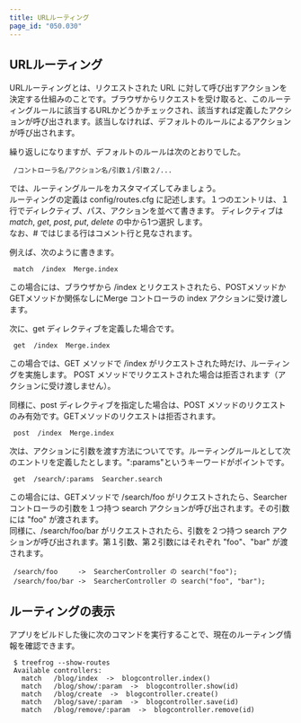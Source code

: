 ```yaml
---
title: URLルーティング
page_id: "050.030"
---
```


## URLルーティング

URLルーティングとは、リクエストされた URL に対して呼び出すアクションを決定する仕組みのことです。ブラウザからリクエストを受け取ると、このルーティングルールに該当するURLかどうかチェックされ、該当すれば定義したアクションが呼び出されます。該当しなければ、デフォルトのルールによるアクションが呼び出されます。

繰り返しになりますが、デフォルトのルールは次のとおりでした。

```
 /コントローラ名/アクション名/引数１/引数２/...
```

では、ルーティングルールをカスタマイズしてみましょう。<br>
ルーティングの定義は config/routes.cfg に記述します。１つのエントリは、１行でディレクティブ、パス、アクションを並べて書きます。 ディレクティブは *match*, *get*, *post*, *put*, *delete* の中から1つ選択 します。<br>
なお、# ではじまる行はコメント行と見なされます。

例えば、次のように書きます。

```
 match  /index  Merge.index
```

この場合には、ブラウザから /index とリクエストされたら、POSTメソッドかGETメソッドか関係なしにMerge コントローラの index アクションに受け渡します。

次に、get ディレクティブを定義した場合です。

```
 get  /index  Merge.index
```

この場合では、GET メソッドで /index がリクエストされた時だけ、ルーティングを実施します。 POST メソッドでリクエストされた場合は拒否されます（アクションに受け渡しません）。

同様に、post ディレクティブを指定した場合は、POST メソッドのリクエストのみ有効です。GETメソッドのリクエストは拒否されます。

```
 post  /index  Merge.index
```

次は、アクションに引数を渡す方法についてです。ルーティングルールとして次のエントリを定義したとします。":params"というキーワードがポイントです。

```
 get  /search/:params  Searcher.search
```

この場合には、GETメソッドで /search/foo がリクエストされたら、Searcher コントローラの引数を１つ持つ search アクションが呼び出されます。その引数には "foo" が渡されます。<br>
同様に、/search/foo/bar がリクエストされたら、引数を２つ持つ search アクションが呼び出されます。第１引数、第２引数にはそれぞれ "foo"、"bar" が渡されます。

```
 /search/foo     ->  SearcherController の search("foo");
 /search/foo/bar ->  SearcherController の search("foo", "bar");
```

## ルーティングの表示

アプリをビルドした後に次のコマンドを実行することで、現在のルーティング情報を確認できます。
```
 $ treefrog --show-routes
 Available controllers:
   match   /blog/index  ->  blogcontroller.index()
   match   /blog/show/:param  ->  blogcontroller.show(id)
   match   /blog/create  ->  blogcontroller.create()
   match   /blog/save/:param  ->  blogcontroller.save(id)
   match   /blog/remove/:param  ->  blogcontroller.remove(id)
```

